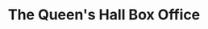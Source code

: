 ---
title: "The Queen's Hall Box Office"
url: /edinburgh/the-queens-hall-box-office/
shop: Tickets
---